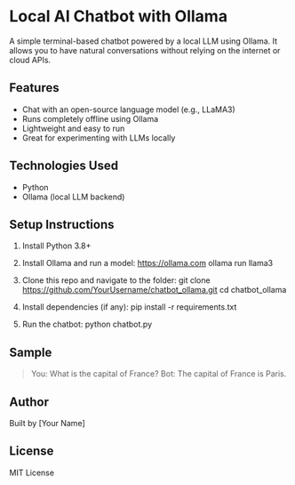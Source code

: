 Local AI Chatbot with Ollama
============================

A simple terminal-based chatbot powered by a local LLM using Ollama. It allows you to have natural conversations without relying on the internet or cloud APIs.

Features
--------
- Chat with an open-source language model (e.g., LLaMA3)
- Runs completely offline using Ollama
- Lightweight and easy to run
- Great for experimenting with LLMs locally

Technologies Used
-----------------
- Python
- Ollama (local LLM backend)

Setup Instructions
------------------
1. Install Python 3.8+
2. Install Ollama and run a model:
       https://ollama.com
       ollama run llama3

3. Clone this repo and navigate to the folder:
       git clone https://github.com/YourUsername/chatbot_ollama.git
       cd chatbot_ollama

4. Install dependencies (if any):
       pip install -r requirements.txt

5. Run the chatbot:
       python chatbot.py

Sample
------
> You: What is the capital of France?
> Bot: The capital of France is Paris.

Author
------
Built by [Your Name]

License
-------
MIT License
